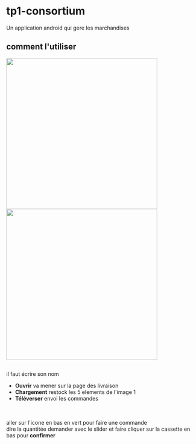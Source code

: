 # tp1-consortium

Un application android qui gere les marchandises

## comment l'utiliser

<img src="https://github.com/JDesjardins-cstj/tp1-consortium/assets/89429623/33c415f9-bd76-467a-9958-cdb65db6239f" height=400/>
<img src=https://github.com/JDesjardins-cstj/tp1-consortium/assets/89429623/159a13af-0221-4d3c-b2fb-94d6711bcf5c height=400/>

##
il faut écrire son nom
- __Ouvrir__ va mener sur la page des livraison
- __Chargement__ restock les 5 elements de l'image 1
- __Téléverser__ envoi les commandes  <br> <br>

##
aller sur l'icone en bas en vert pour faire une commande <br>
dire la quantitée demander avec le slider et faire cliquer sur la cassette en bas pour __confirmer__
